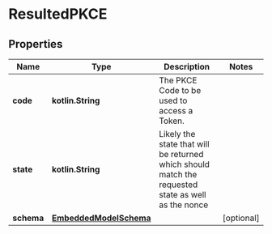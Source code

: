 
# ResultedPKCE

## Properties
Name | Type | Description | Notes
------------ | ------------- | ------------- | -------------
**code** | **kotlin.String** | The PKCE Code to be used to access a Token. | 
**state** | **kotlin.String** | Likely the state that will be returned which should match the requested state as well as the nonce | 
**schema** | [**EmbeddedModelSchema**](EmbeddedModelSchema.md) |  |  [optional]



